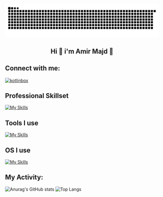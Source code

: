 
<img src="./github-contribution-grid-snake.svg" alt="just for fun :D">
<h2 align="center">Hi 👋 i'm Amir Majd 🤖</h2>

## Connect with me:
<p align="left">
<a href="https://t.me/Amir86Majd" target="blank"><img align="center" src="https://cdn.worldvectorlogo.com/logos/telegram-1.svg" alt="kotlinbox" height="30" width="40" alt='@Fwldom' /></a>
</p>

## Professional Skillset
[![My Skills](https://skillicons.dev/icons?i=html,css,bootstrap,js,react,php,mysql,laravel,cs,python,dotnet,wordpress&theme=dark)](https://skillicons.dev)

## Tools I use
[![My Skills](https://skillicons.dev/icons?i=visualstudio,vscode,github&theme=dark)](https://skillicons.dev)

## OS I use
[![My Skills](https://skillicons.dev/icons?i=windows,android&theme=dark)](https://skillicons.dev)

## My Activity:
<p display="flex">
  
   ![Anurag's GitHub stats](https://github-readme-stats.vercel.app/api?username=fwldom&show_icons=true&bg_color=00000000)
  ![Top Langs](https://github-readme-stats.vercel.app/api/top-langs/?username=fwldom)

</p>



